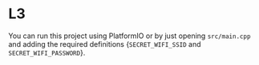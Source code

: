 # L3

You can run this project using PlatformIO or by just opening `src/main.cpp` and adding the required definitions {`SECRET_WIFI_SSID` and `SECRET_WIFI_PASSWORD`}.
